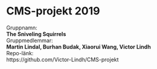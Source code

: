<h1>CMS-projekt 2019</h1>
Gruppnamn:<br>
<b>The Sniveling Squirrels</b><br>
Gruppmedlemmar:<br>
<b>Martin Lindal, Burhan Budak, Xiaorui Wang, Victor Lindh</b><br>
Repo-länk: <br>
https://github.com/Victor-Lindh/CMS-projekt
